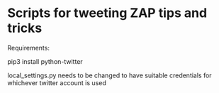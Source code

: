 # Scripts for tweeting ZAP tips and tricks

Requirements:

pip3 install python-twitter

local_settings.py needs to be changed to have suitable credentials for whichever twitter account is used